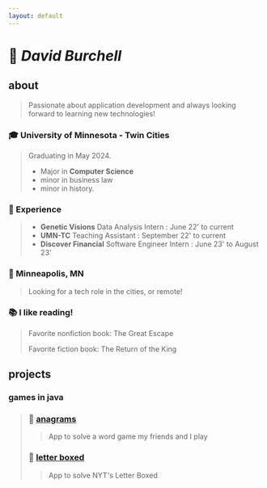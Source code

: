 ```yaml
---
layout: default
---
```


# &#x1F44B; __*David Burchell*__

## about
> Passionate about application development and always looking forward to learning new technologies!

### &#x1F393; University of Minnesota - Twin Cities
> Graduating in May 2024.
> - Major in **Computer Science**
> - minor in business law
> - minor in history.

### &#x1F4BC; Experience
> - **Genetic Visions** Data Analysis Intern : June 22' to current
> - **UMN-TC** Teaching Assistant : September 22' to current
> - **Discover Financial** Software Engineer Intern : June 23' to August 23'

### &#x1F3E1; Minneapolis, MN
> Looking for a tech role in the cities, or remote!

### &#x1F4DA; I like reading!
> Favorite nonfiction book: The Great Escape
> 
> Favorite fiction book: The Return of the King

## projects
### games in java
> ### &#x1F4D6; [anagrams](games/anagrams/docs/anagrams_docs.md) 
>> App to solve a word game my friends and I play
>
> ### &#x1F4DC; [letter boxed](games/letterBoxed/docs/letter_boxed_docs.md) 
>> App to solve NYT's Letter Boxed
